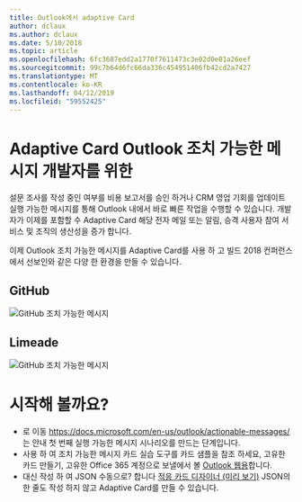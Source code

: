 ```yaml
---
title: Outlook에서 adaptive Card
author: dclaux
ms.author: dclaux
ms.date: 5/10/2018
ms.topic: article
ms.openlocfilehash: 6fc3687edd2a1770f7611473c3e02d0e01a26eef
ms.sourcegitcommit: 99c7b64d6fc66da336c454951406fb42cd2a7427
ms.translationtype: MT
ms.contentlocale: ko-KR
ms.lasthandoff: 04/12/2019
ms.locfileid: "59552425"
---
```

# <a name="adaptive-cards-for-outlook-actionable-message-developers"></a>Adaptive Card Outlook 조치 가능한 메시지 개발자를 위한

설문 조사를 작성 중인 여부를 비용 보고서를 승인 하거나 CRM 영업 기회를 업데이트 실행 가능한 메시지를 통해 Outlook 내에서 바로 빠른 작업을 수행할 수 있습니다. 개발자가 이제를 포함할 수 Adaptive Card 해당 전자 메일 또는 알림, 승격 사용자 참여 서비스 및 조직의 생산성을 증가 합니다.

이제 Outlook 조치 가능한 메시지를 Adaptive Card를 사용 하 고 빌드 2018 컨퍼런스에서 선보인와 같은 다양 한 환경을 만들 수 있습니다.

## <a name="github"></a>GitHub
![GitHub 조치 가능한 메시지](media/outlook/GitHub.png)

## <a name="limeade"></a>Limeade
![GitHub 조치 가능한 메시지](media/outlook/Limeade.jpg)


# <a name="ready-to-start"></a>시작해 볼까요?

- 로 이동 https://docs.microsoft.com/en-us/outlook/actionable-messages/ 는 안내 첫 번째 실행 가능한 메시지 시나리오를 만드는 단계입니다.
- 사용 하 여 조치 가능한 메시지 카드 실습 도구를 카드 샘플을 참조 하세요, 고유한 카드 만들기, 고유한 Office 365 계정으로 보낼에서 볼 [Outlook 웹용](https://outlook.office.com)합니다.
- 대신 작성 하 여 JSON 수동으로? 합니다 [적응 카드 디자이너 (미리 보기)](https://acdesignerbeta.azurewebsites.net) JSON의 한 줄도 작성 하지 않고 Adaptive Card를 만들 수 있습니다.